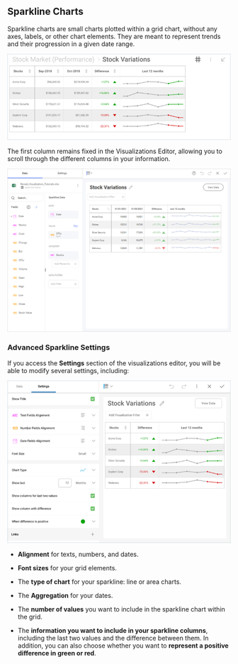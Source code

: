 ## Sparkline Charts

Sparkline charts are small charts plotted within a grid chart, without
any axes, labels, or other chart elements. They are meant to represent
trends and their progression in a given date range.

<img src="images/sparkline-chart-dashboard-view.png" alt="Sparkline Chart sample" class="responsive-img"/>

The first column remains fixed in the Visualizations Editor, allowing
you to scroll through the different columns in your information.

<img src="images/sparkline-chart-visualizations-editor.png" alt="SparklineChartVisualizationsEditor\_All" class="responsive-img"/>

### Advanced Sparkline Settings

If you access the **Settings** section of the visualizations editor, you
will be able to modify several settings, including:

<img src="images/sparkline-advanced-chart-settings.png" alt="SparklineAdvancedChartSettings\_All" class="responsive-img"/>

  - **Alignment** for texts, numbers, and dates.

  - **Font sizes** for your grid elements.

  - The **type of chart** for your sparkline: line or area charts.

  - The **Aggregation** for your dates.

  - The **number of values** you want to include in the sparkline chart
    within the grid.

  - The **information you want to include in your sparkline columns**,
    including the last two values and the difference between them. In
    addition, you can also choose whether you want to **represent a
    positive difference in green or red**.
